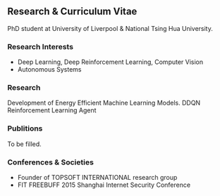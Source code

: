 ## Research & Curriculum Vitae

PhD student at University of Liverpool & National Tsing Hua University.

### Research Interests

- Deep Learning, Deep Reinforcement Learning, Computer Vision
- Autonomous Systems

### Research

Development of Energy Efficient Machine Learning Models.
DDQN Reinforcement Learning Agent

### Publitions

To be filled.

### Conferences & Societies

- Founder of TOPSOFT INTERNATIONAL research group
- FIT FREEBUFF 2015 Shanghai Internet Security Conference
